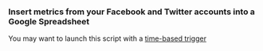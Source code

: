 ### Insert metrics from your Facebook and Twitter accounts into a Google Spreadsheet ###

You may want to launch this script with a [time-based trigger](https://developers.google.com/apps-script/understanding_triggers?hl=es#TimeTriggers)
